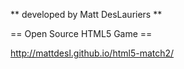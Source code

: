 ** developed by Matt DesLauriers **

== Open Source HTML5 Game ==

http://mattdesl.github.io/html5-match2/
